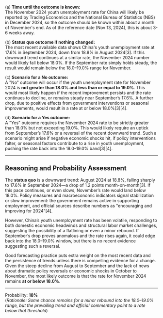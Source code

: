 (a) **Time until the outcome is known:**  
The November 2024 youth unemployment rate for China will likely be reported by Trading Economics and the National Bureau of Statistics (NBS) in December 2024, so the outcome should be known within about a month of November's end. As of the reference date (Nov 13, 2024), this is about 3-6 weeks away.

(b) **Status quo outcome if nothing changed:**  
The most recent available data shows China's youth unemployment rate at 17.6% in September 2024, down from 18.8% in August 2024[3]. If this downward trend continues at a similar rate, the November 2024 number would likely fall below 18.0%. If the September rate simply holds steady, the result would remain below the 18.0–19.0% range for November.

(c) **Scenario for a No outcome:**  
A "No" outcome will occur if the youth unemployment rate for November 2024 is **not greater than 18.0% and less than or equal to 19.0%**. This would most likely happen if the recent improvement persists and the rate continues to decline, or remains steady near September’s 17.6%. A further drop, due to positive effects from government interventions or seasonal improvements, would result in a rate at or below 18.0%[3][4].

(d) **Scenario for a Yes outcome:**  
A "Yes" outcome requires the November 2024 rate to be strictly greater than 18.0% but not exceeding 19.0%. This would likely require an uptick from September’s 17.6% or a reversal of the recent downward trend. Such a scenario might arise if negative economic shocks hit, if policy interventions falter, or seasonal factors contribute to a rise in youth unemployment, pushing the rate back into the 18.0–19.0% band[3][4].

---

## Reasoning and Probability Assessment

The **status quo** is a downward trend: August 2024 at 18.8%, falling sharply to 17.6% in September 2024—a drop of 1.2 points month-on-month[3]. If this pace continues, or even slows, November’s rate would land below 18.0%. Policy measures and macroeconomic indicators signal stabilization or slow improvement: the government remains active in supporting employment, and official sources describe numbers as "encouraging and improving for 2024"[4].

However, China’s youth unemployment rate has been volatile, responding to both domestic economic headwinds and structural labor market challenges, suggesting the possibility of a flatlining or even a minor rebound. If September’s drop proves anomalous and the rate rises again, it could edge back into the 18.0–19.0% window, but there is no recent evidence suggesting such a reversal.

Good forecasting practice puts extra weight on the most recent data and the persistence of trends unless there is compelling evidence for a change. Given the steep decline from August to September and the lack of news about dramatic policy reversals or economic shocks in October to November, the most likely outcome is that the rate for November 2024 remains **at or below 18.0%**.

---

Probability: **18%**  
(*Rationale: Some chance remains for a minor rebound into the 18.0–19.0% range, but the prevailing trend and official commentary point to a rate below that threshold*)